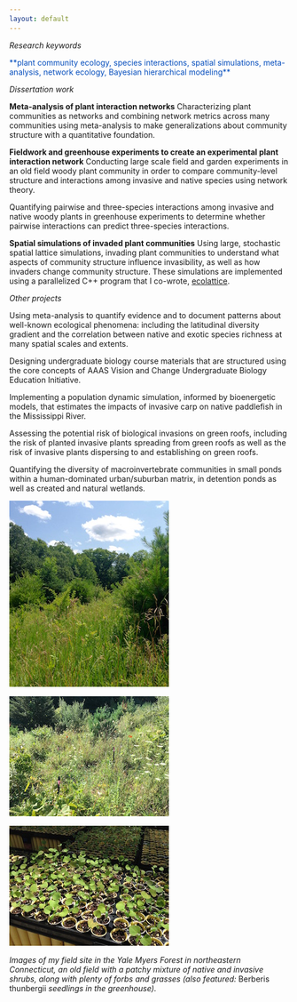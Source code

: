 ```yaml
---
layout: default
---
```


*Research keywords*

<span style="color:#044DBD;">
**plant community ecology, species interactions, spatial simulations, meta-analysis, network ecology, Bayesian hierarchical modeling**
</span>


*Dissertation work*

**Meta-analysis of plant interaction networks**
Characterizing plant communities as networks and combining network metrics across many communities using meta-analysis to make generalizations about community structure with a quantitative foundation.

**Fieldwork and greenhouse experiments to create an experimental plant interaction network**
Conducting large scale field and garden experiments in an old field woody plant community in order to compare community-level structure and interactions among invasive and native species using network theory.

Quantifying pairwise and three-species interactions among invasive and native woody plants in greenhouse experiments to determine whether pairwise interactions can predict three-species interactions.

**Spatial simulations of invaded plant communities**
Using large, stochastic spatial lattice simulations, invading plant communities to understand what aspects of community structure influence invasibility, as well as how invaders change community structure. These simulations are implemented using a parallelized C++ program that I co-wrote, [ecolattice](https://github.com/dsjamieson/ecolattice).


*Other projects*

Using meta-analysis to quantify evidence and to document patterns about well-known ecological phenomena: including the latitudinal diversity gradient and the correlation between native and exotic species richness at many spatial scales and extents.

Designing undergraduate biology course materials that are structured using the core concepts of AAAS Vision and Change Undergraduate Biology Education Initiative.

Implementing a population dynamic simulation, informed by bioenergetic models, that estimates the impacts of invasive carp on native paddlefish in the Mississippi River.

Assessing the potential risk of biological invasions on green roofs, including the risk of planted invasive plants spreading from green roofs as well as the risk of invasive plants dispersing to and establishing on green roofs.

Quantifying the diversity of macroinvertebrate communities in small ponds within a human-dominated urban/suburban matrix, in detention ponds as well as created and natural wetlands.

<p align = "center">

<img src="images/oldfield.jpg"><br>

<img src="images/oldfieldsetup.jpg"><br>

<img src="images/conetainers.jpg">

</p>

*Images of my field site in the Yale Myers Forest in northeastern Connecticut, an old field with a patchy mixture of native and invasive shrubs, along with plenty of forbs and grasses (also featured:* Berberis thunbergii *seedlings in the greenhouse).*
